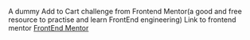 A dummy Add to Cart challenge from Frontend Mentor(a good and free resource to practise and learn FrontEnd engineering) 
Link to frontend mentor
[FrontEnd Mentor](https://www.frontendmentor.io/home "Visit FrontEnd Mentor")


